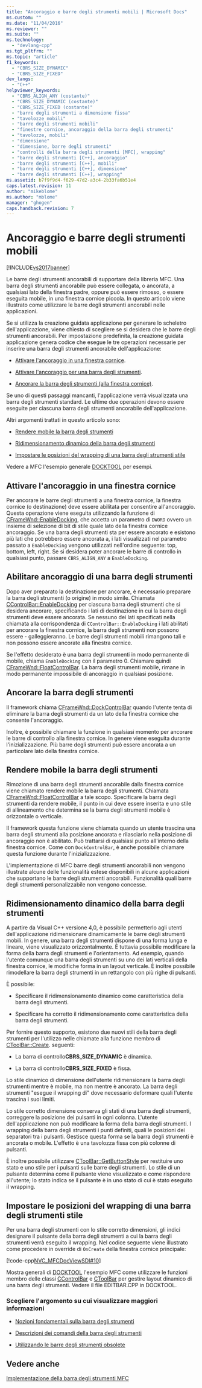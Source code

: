 ```yaml
---
title: "Ancoraggio e barre degli strumenti mobili | Microsoft Docs"
ms.custom: ""
ms.date: "11/04/2016"
ms.reviewer: ""
ms.suite: ""
ms.technology: 
  - "devlang-cpp"
ms.tgt_pltfrm: ""
ms.topic: "article"
f1_keywords: 
  - "CBRS_SIZE_DYNAMIC"
  - "CBRS_SIZE_FIXED"
dev_langs: 
  - "C++"
helpviewer_keywords: 
  - "CBRS_ALIGN_ANY (costante)"
  - "CBRS_SIZE_DYNAMIC (costante)"
  - "CBRS_SIZE_FIXED (costante)"
  - "barre degli strumenti a dimensione fissa"
  - "tavolozze mobili"
  - "barre degli strumenti mobili"
  - "finestre cornice, ancoraggio della barra degli strumenti"
  - "tavolozze, mobili"
  - "dimensione"
  - "dimensione, barre degli strumenti"
  - "controlli della barra degli strumenti [MFC], wrapping"
  - "barre degli strumenti [C++], ancoraggio"
  - "barre degli strumenti [C++], mobili"
  - "barre degli strumenti [C++], dimensione"
  - "barre degli strumenti [C++], wrapping"
ms.assetid: b7f9f9d4-f629-47d2-a3c4-2b33fa6b51e4
caps.latest.revision: 11
author: "mikeblome"
ms.author: "mblome"
manager: "ghogen"
caps.handback.revision: 7
---
```

# Ancoraggio e barre degli strumenti mobili
[!INCLUDE[vs2017banner](../assembler/inline/includes/vs2017banner.md)]

Le barre degli strumenti ancorabili di supportare della libreria MFC.  Una barra degli strumenti ancorabile può essere collegata, o ancorata, a qualsiasi lato della finestra padre, oppure può essere rimosso, o essere eseguita mobile, in una finestra cornice piccola.  In questo articolo viene illustrato come utilizzare le barre degli strumenti ancorabili nelle applicazioni.  
  
 Se si utilizza la creazione guidata applicazione per generare lo scheletro dell'applicazione, viene chiesto di scegliere se si desidera che le barre degli strumenti ancorabili.  Per impostazione predefinita, la creazione guidata applicazione genera codice che esegue le tre operazioni necessarie per inserire una barra degli strumenti ancorabile dell'applicazione:  
  
-   [Attivare l'ancoraggio in una finestra cornice](#_core_enabling_docking_in_a_frame_window).  
  
-   [Attivare l'ancoraggio per una barra degli strumenti](#_core_enabling_docking_for_a_toolbar).  
  
-   [Ancorare la barra degli strumenti \(alla finestra cornice\)](#_core_docking_the_toolbar).  
  
 Se uno di questi passaggi mancanti, l'applicazione verrà visualizzata una barra degli strumenti standard.  Le ultime due operazioni devono essere eseguite per ciascuna barra degli strumenti ancorabile dell'applicazione.  
  
 Altri argomenti trattati in questo articolo sono:  
  
-   [Rendere mobile la barra degli strumenti](#_core_floating_the_toolbar)  
  
-   [Ridimensionamento dinamico della barra degli strumenti](#_core_dynamically_resizing_the_toolbar)  
  
-   [Impostare le posizioni del wrapping di una barra degli strumenti stile](#_core_setting_wrap_positions_for_a_fixed.2d.style_toolbar)  
  
 Vedere a MFC l'esempio generale [DOCKTOOL](../top/visual-cpp-samples.md) per esempi.  
  
##  <a name="_core_enabling_docking_in_a_frame_window"></a> Attivare l'ancoraggio in una finestra cornice  
 Per ancorare le barre degli strumenti a una finestra cornice, la finestra cornice \(o destinazione\) deve essere abilitata per consentire all'ancoraggio.  Questa operazione viene eseguita utilizzando la funzione di [CFrameWnd::EnableDocking](../Topic/CFrameWnd::EnableDocking.md), che accetta un parametro di `DWORD` ovvero un insieme di selezione di bit di stile quale lato della finestra cornice ancoraggio.  Se una barra degli strumenti sta per essere ancorato e esistono più lati che potrebbero essere ancorata a, i lati visualizzati nel parametro passato a `EnableDocking` vengono utilizzati nell'ordine seguente: top, bottom, left, right.  Se si desidera poter ancorare le barre di controllo in qualsiasi punto, passare `CBRS_ALIGN_ANY` a `EnableDocking`.  
  
##  <a name="_core_enabling_docking_for_a_toolbar"></a> Abilitare ancoraggio di una barra degli strumenti  
 Dopo aver preparato la destinazione per ancorare, è necessario preparare la barra degli strumenti \(o origine\) in modo simile.  Chiamata [CControlBar::EnableDocking](../Topic/CControlBar::EnableDocking.md) per ciascuna barra degli strumenti che si desidera ancorare, specificando i lati di destinazione in cui la barra degli strumenti deve essere ancorata.  Se nessuno dei lati specificati nella chiamata alla corrispondenza di `CControlBar::EnableDocking` i lati abilitati per ancorare la finestra cornice, la barra degli strumenti non possono essere \- galleggieranno.  Le barre degli strumenti mobili rimangono tali e non possono essere ancorate alla finestra cornice.  
  
 Se l'effetto desiderato è una barra degli strumenti in modo permanente di mobile, chiama `EnableDocking` con il parametro 0.  Chiamare quindi [CFrameWnd::FloatControlBar](../Topic/CFrameWnd::FloatControlBar.md).  La barra degli strumenti mobile, rimane in modo permanente impossibile di ancoraggio in qualsiasi posizione.  
  
##  <a name="_core_docking_the_toolbar"></a> Ancorare la barra degli strumenti  
 Il framework chiama [CFrameWnd::DockControlBar](../Topic/CFrameWnd::DockControlBar.md) quando l'utente tenta di eliminare la barra degli strumenti da un lato della finestra cornice che consente l'ancoraggio.  
  
 Inoltre, è possibile chiamare la funzione in qualsiasi momento per ancorare le barre di controllo alla finestra cornice.  In genere viene eseguita durante l'inizializzazione.  Più barre degli strumenti può essere ancorata a un particolare lato della finestra cornice.  
  
##  <a name="_core_floating_the_toolbar"></a> Rendere mobile la barra degli strumenti  
 Rimozione di una barra degli strumenti ancorabile dalla finestra cornice viene chiamato rendere mobile la barra degli strumenti.  Chiamata [CFrameWnd::FloatControlBar](../Topic/CFrameWnd::FloatControlBar.md) a tale scopo.  Specificare la barra degli strumenti da rendere mobile, il punto in cui deve essere inserita e uno stile di allineamento che determina se la barra degli strumenti mobile è orizzontale o verticale.  
  
 Il framework questa funzione viene chiamata quando un utente trascina una barra degli strumenti alla posizione ancorata e rilasciarlo nella posizione di ancoraggio non è abilitato.  Può trattarsi di qualsiasi punto all'interno della finestra cornice.  Come con `DockControlBar`, è anche possibile chiamare questa funzione durante l'inizializzazione.  
  
 L'implementazione di MFC barre degli strumenti ancorabili non vengono illustrate alcune delle funzionalità estese disponibili in alcune applicazioni che supportano le barre degli strumenti ancorabili.  Funzionalità quali barre degli strumenti personalizzabile non vengono concesse.  
  
##  <a name="_core_dynamically_resizing_the_toolbar"></a> Ridimensionamento dinamico della barra degli strumenti  
 A partire da Visual C\+\+ versione 4,0, è possibile permetterlo agli utenti dell'applicazione ridimensionare dinamicamente le barre degli strumenti mobili.  In genere, una barra degli strumenti dispone di una forma lunga e lineare, viene visualizzato orizzontalmente.  È tuttavia possibile modificare la forma della barra degli strumenti e l'orientamento.  Ad esempio, quando l'utente comunque una barra degli strumenti su uno dei lati verticali della finestra cornice, le modifiche forma in un layout verticale.  È inoltre possibile rimodellare la barra degli strumenti in un rettangolo con più righe di pulsanti.  
  
 È possibile:  
  
-   Specificare il ridimensionamento dinamico come caratteristica della barra degli strumenti.  
  
-   Specificare ha corretto il ridimensionamento come caratteristica della barra degli strumenti.  
  
 Per fornire questo supporto, esistono due nuovi stili della barra degli strumenti per l'utilizzo nelle chiamate alla funzione membro di [CToolBar::Create](../Topic/CToolBar::Create.md).  seguenti:  
  
-   La barra di controllo**CBRS\_SIZE\_DYNAMIC** è dinamica.  
  
-   La barra di controllo**CBRS\_SIZE\_FIXED** è fissa.  
  
 Lo stile dinamico di dimensione dell'utente ridimensionare la barra degli strumenti mentre è mobile, ma non mentre è ancorato.  La barra degli strumenti "esegue il wrapping di" dove necessario deformare quali l'utente trascina i suoi limiti.  
  
 Lo stile corretto dimensione conserva gli stati di una barra degli strumenti, correggere la posizione dei pulsanti in ogni colonna.  L'utente dell'applicazione non può modificare la forma della barra degli strumenti.  I wrapping della barra degli strumenti i punti definiti, quali le posizioni dei separatori tra i pulsanti.  Gestisce questa forma se la barra degli strumenti è ancorata o mobile.  L'effetto è una tavolozza fissa con più colonne di pulsanti.  
  
 È inoltre possibile utilizzare [CToolBar::GetButtonStyle](../Topic/CToolBar::GetButtonStyle.md) per restituire uno stato e uno stile per i pulsanti sulle barre degli strumenti.  Lo stile di un pulsante determina come il pulsante viene visualizzato e come rispondere all'utente; lo stato indica se il pulsante è in uno stato di cui è stato eseguito il wrapping.  
  
##  <a name="_core_setting_wrap_positions_for_a_fixed.2d.style_toolbar"></a> Impostare le posizioni del wrapping di una barra degli strumenti stile  
 Per una barra degli strumenti con lo stile corretto dimensioni, gli indici designare il pulsante della barra degli strumenti a cui la barra degli strumenti verrà eseguito il wrapping.  Nel codice seguente viene illustrato come procedere in override di `OnCreate` della finestra cornice principale:  
  
 [!code-cpp[NVC_MFCDocViewSDI#10](../mfc/codesnippet/CPP/docking-and-floating-toolbars_1.cpp)]  
  
 Mostra generali di [DOCKTOOL](../top/visual-cpp-samples.md) l'esempio MFC come utilizzare le funzioni membro delle classi [CControlBar](../mfc/reference/ccontrolbar-class.md) e [CToolBar](../mfc/reference/ctoolbar-class.md) per gestire layout dinamico di una barra degli strumenti.  Vedere il file EDITBAR.CPP in DOCKTOOL.  
  
### Scegliere l'argomento su cui visualizzare maggiori informazioni  
  
-   [Nozioni fondamentali sulla barra degli strumenti](../mfc/toolbar-fundamentals.md)  
  
-   [Descrizioni dei comandi della barra degli strumenti](../mfc/toolbar-tool-tips.md)  
  
-   [Utilizzando le barre degli strumenti obsolete](../mfc/using-your-old-toolbars.md)  
  
## Vedere anche  
 [Implementazione della barra degli strumenti MFC](../mfc/mfc-toolbar-implementation.md)